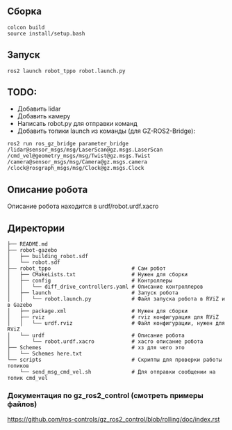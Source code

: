 ## Сборка
```
colcon build
source install/setup.bash
```
## Запуск
```
ros2 launch robot_tppo robot.launch.py
```

## TODO:
- Добавить lidar
- Добавить камеру
- Написать robot.py для отправки команд
- Добавить топики launch из команды (для GZ-ROS2-Bridge):
```shell
ros2 run ros_gz_bridge parameter_bridge
/lidar@sensor_msgs/msg/LaserScan@gz.msgs.LaserScan
/cmd_vel@geometry_msgs/msg/Twist@gz.msgs.Twist
/camera@sensor_msgs/msg/Camera@gz.msgs.camera
/clock@rosgraph_msgs/msg/Clock@gz.msgs.Clock
```
## Описание робота 
Описание робота находится в urdf/robot.urdf.xacro
## Директории
```shell
├── README.md
├── robot-gazebo
│   ├── building_robot.sdf
│   └── robot.sdf
├── robot_tppo                          # Сам робот
│   ├── CMakeLists.txt                  # Нужен для сборки
│   ├── config                          # Контроллеры
│   │   └── diff_drive_controllers.yaml # Описание контроллеров
│   ├── launch                          # Запуск робота
│   │   └── robot.launch.py             # Файл запуска робота в RViZ и в Gazebo
│   ├── package.xml                     # Нужен для сборки
│   ├── rviz                            # rviz конфигурация для RViZ
│   │   └── urdf.rviz                   # Файл конфигурации, нужен для RViZ
│   └── urdf                            # Описание робота
│       └── robot.urdf.xacro            # xacro описание робота 
├── Schemes                             # хз для чего это
│   └── Schemes here.txt
└── scripts                             # Скрипты для проверки работы топиков             
    └── send_msg_cmd_vel.sh             # Для отправки сообщении на топик cmd_vel
```
### Документация по gz_ros2_control (смотреть примеры файлов)
https://github.com/ros-controls/gz_ros2_control/blob/rolling/doc/index.rst
